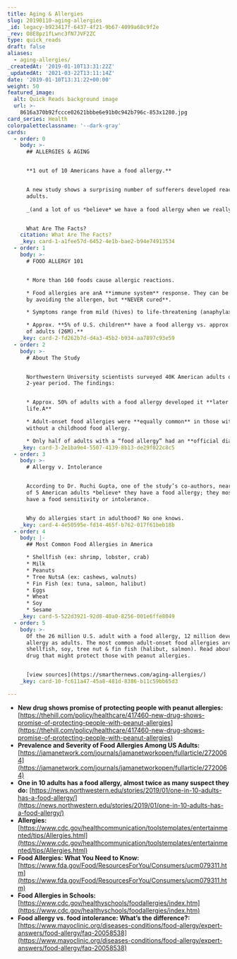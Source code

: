 ```yaml
---
title: Aging & Allergies
slug: 20190110-aging-allergies
_id: legacy-b923417f-6437-4f21-9b67-4099a68c9f2e
_rev: O8E8pz1fLwnc3fN7JVF2ZC
type: quick_reads
draft: false
aliases:
  - aging-allergies/
_createdAt: '2019-01-10T13:31:22Z'
_updatedAt: '2021-03-22T13:11:14Z'
date: '2019-01-10T13:31:22+00:00'
weight: 50
featured_image:
  alt: Quick Reads background image
  url: >-
    8616a370b92fccce02621bbbe6e91b0c942b796c-853x1280.jpg
card_series: Health
colorpaletteclassname: '--dark-gray'
cards:
  - order: 0
    body: >-
      ## ALLERGIES & AGING


      **1 out of 10 Americans have a food allergy.**


      A new study shows a surprising number of sufferers developed reactions as
      adults.  
        
      _(and a lot of us *believe* we have a food allergy when we really don’t)_.


      What Are The Facts?
    citation: What Are The Facts?
    _key: card-1-a1fee57d-6452-4e1b-bae2-b94e74913534
  - order: 1
    body: >-
      # FOOD ALLERGY 101


      * More than 160 foods cause allergic reactions.

      * Food allergies are anA **immune system** response. They can be managed
      by avoiding the allergen, but **NEVER cured**.

      * Symptoms range from mild (hives) to life-threatening (anaphylaxis).

      * Approx. **5% of U.S. children** have a food allergy vs. approx.A **10%
      of adults (26M).**
    _key: card-2-fd262b7d-d4a3-45b2-b934-aa7897c93e59
  - order: 2
    body: >-
      # About The Study


      Northwestern University scientists surveyed 40K American adults over a
      2-year period. The findings:


      * Approx. 50% of adults with a food allergy developed it **later in
      life.A**

      * Adult-onset food allergies were **equally common** in those with &
      without a childhood food allergy.

      * Only half of adults with a “food allergy” had an **official diagnosis**.
    _key: card-3-2e1ba9e4-5507-4139-8b13-de29f022c8c5
  - order: 3
    body: >-
      # Allergy v. Intolerance


      According to Dr. Ruchi Gupta, one of the study’s co-authors, nearly 1 out
      of 5 American adults *believe* they have a food allergy; they most likely
      have a food sensitivity or intolerance.


      Why do allergies start in adulthood? No one knows.
    _key: card-4-4e50595e-fd14-465f-b762-017f61beb18b
  - order: 4
    body: |-
      ## Most Common Food Allergies in America

      * Shellfish (ex: shrimp, lobster, crab)
      * Milk
      * Peanuts
      * Tree NutsA (ex: cashews, walnuts)
      * Fin Fish (ex: tuna, salmon, halibut)
      * Eggs
      * Wheat
      * Soy
      * Sesame
    _key: card-5-522d3921-92d8-40a0-8256-001e6ffe8049
  - order: 5
    body: >-
      Of the 26 million U.S. adult with a food allergy, 12 million developed the
      allergy as adults. The most common adult-onset food allergies are
      shellfish, soy, tree nut & fin fish (halibut, salmon). Read about a new
      drug that might protect those with peanut allergies.


      [view sources](https://smarthernews.com/aging-allergies/)
    _key: card-10-fc611a47-45a8-481d-8386-b11c59bb65d3

---
```

* **New drug shows promise of protecting people with peanut allergies:**  
[https://thehill.com/policy/healthcare/417460-new-drug-shows-promise-of-protecting-people-with-peanut-allergies](https://thehill.com/policy/healthcare/417460-new-drug-shows-promise-of-protecting-people-with-peanut-allergies)
* **Prevalence and Severity of Food Allergies Among US Adults:**  
[https://jamanetwork.com/journals/jamanetworkopen/fullarticle/2720064](https://jamanetwork.com/journals/jamanetworkopen/fullarticle/2720064)
* **One in 10 adults has a food allergy, almost twice as many suspect they do:** [https://news.northwestern.edu/stories/2019/01/one-in-10-adults-has-a-food-allergy/](https://news.northwestern.edu/stories/2019/01/one-in-10-adults-has-a-food-allergy/)
* **Allergies:**  
[https://www.cdc.gov/healthcommunication/toolstemplates/entertainmented/tips/Allergies.html](https://www.cdc.gov/healthcommunication/toolstemplates/entertainmented/tips/Allergies.html)
* **Food Allergies: What You Need to Know:**  
[https://www.fda.gov/Food/ResourcesForYou/Consumers/ucm079311.htm](https://www.fda.gov/Food/ResourcesForYou/Consumers/ucm079311.htm)
* **Food Allergies in Schools:**  
[https://www.cdc.gov/healthyschools/foodallergies/index.htm](https://www.cdc.gov/healthyschools/foodallergies/index.htm)
* **Food allergy vs. food intolerance: What’s the difference?:**  
[https://www.mayoclinic.org/diseases-conditions/food-allergy/expert-answers/food-allergy/faq-20058538](https://www.mayoclinic.org/diseases-conditions/food-allergy/expert-answers/food-allergy/faq-20058538)